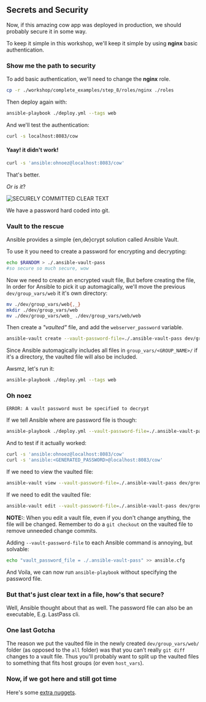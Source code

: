 ## Secrets and Security

Now, if this amazing cow app was deployed in production, we should probably secure it in some way.

To keep it simple in this workshop, we'll keep it simple by using **nginx** basic authentication.

### Show me the path to security

To add basic authentication, we'll need to change the **nginx** role.

```sh
cp -r ./workshop/complete_examples/step_8/roles/nginx ./roles
```

Then deploy again with:

```sh
ansible-playbook ./deploy.yml --tags web
```

And we'll test the authentication:
```sh
curl -s localhost:8083/cow
```

#### Yaay! it didn't work!

```sh
curl -s 'ansible:ohnoez@localhost:8083/cow'
```

That's better.

_Or is it_?

![SECURELY COMMITTED CLEAR TEXT](https://i.imgflip.com/ye9jg.jpg)

We have a password hard coded into git.

### Vault to the rescue

Ansible provides a simple {en,de}crypt solution called Ansible Vault.

To use it you need to create a password for encrypting and decrypting:


```sh
echo $RANDOM > ./.ansible-vault-pass
#so secure so much secure, wow
```

Now we need to create an encrypted vault file, But before creating the file, In order for Ansible to pick it up automagically, we'll move the previous `dev/group_vars/web` it it's own directory:

```sh
mv ./dev/group_vars/web{,_}
mkdir ./dev/group_vars/web
mv ./dev/group_vars/web_ ./dev/group_vars/web/web
```


Then create a _"vaulted"_ file, and add the `webserver_password` variable.

```sh
ansible-vault create --vault-password-file=./.ansible-vault-pass dev/group_vars/web/vault
```

Since Ansible automagically includes all files in `group_vars/<GROUP_NAME>/` if it's a directory, the vaulted file will also be included.

Awsmz, let's run it:

```sh
ansible-playbook ./deploy.yml --tags web
```

### Oh noez

```sh
ERROR: A vault password must be specified to decrypt
```

If we tell Ansible where are password file is though:

```sh
ansible-playbook ./deploy.yml --vault-password-file=./.ansible-vault-pass --tags web
```

And to test if it actually worked:

```sh
curl -s 'ansible:ohnoez@localhost:8083/cow'
curl -s 'ansible:<GENERATED_PASSWORD>@localhost:8083/cow'
```

If we need to view the vaulted file:

```sh
ansible-vault view --vault-password-file=./.ansible-vault-pass dev/group_vars/web/vault
```

If we need to edit the vaulted file:

```sh
ansible-vault edit --vault-password-file=./.ansible-vault-pass dev/group_vars/web/vault
```

**NOTE:**: When you edit a vault file, even if you don't change anything, the file will be changed. Remember to do a `git checkout` on the vaulted file to remove unneeded change commits.

Adding `--vault-password-file` to each Ansible command is annoying, but solvable:

```sh
echo "vault_password_file = ./.ansible-vault-pass" >> ansible.cfg
```

And Voila, we can now run `ansible-playbook` without specifying the password file.

### But that's just clear text in a file, how's that secure?

Well, Ansible thought about that as well. The password file can also be an executable, E.g. LastPass cli.

### One last Gotcha

The reason we put the vaulted file in the newly created `dev/group_vars/web/` folder (as opposed to the `all` folder) was that you can't really `git diff` changes to a vault file.
Thus you'll probably want to split up the vaulted files to something that fits host groups (or even `host_vars`).

### Now, if we got here and still got time

Here's some [extra nuggets](./9_extra_scale_inheritance_and_tipz.md).

